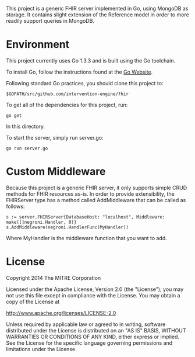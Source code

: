 This project is a generic FHIR server implemented in Go, using MongoDB as storage. It contains slight extension of the Reference model in order to more readily support queries in MongoDB.

Environment
===========

This project currently uses Go 1.3.3 and is built using the Go toolchain.

To install Go, follow the instructions found at the [Go Website](http://golang.org/doc/install).

Following standard Go practices, you should clone this project to:

    $GOPATH/src/github.com/intervention-engine/fhir

To get all of the dependencies for this project, run:

    go get

In this directory.

To start the server, simply run server.go:

    go run server.go

Custom Middleware
=================

Because this project is a generic FHIR server, it only supports simple CRUD methods for FHIR resources as-is. In order to provide extensibility, the FHIRServer type has a method called AddMiddleware that can be called as follows:

    s := server.FHIRServer{DatabaseHost: "localhost", Middleware: make([]negroni.Handler, 0)}
    s.AddMiddleware(negroni.HandlerFunc(MyHandler))

Where MyHandler is the middleware function that you want to add.

License
=======

Copyright 2014 The MITRE Corporation

Licensed under the Apache License, Version 2.0 (the "License");
you may not use this file except in compliance with the License.
You may obtain a copy of the License at

http://www.apache.org/licenses/LICENSE-2.0

Unless required by applicable law or agreed to in writing, software
distributed under the License is distributed on an "AS IS" BASIS,
WITHOUT WARRANTIES OR CONDITIONS OF ANY KIND, either express or implied.
See the License for the specific language governing permissions and
limitations under the License.
